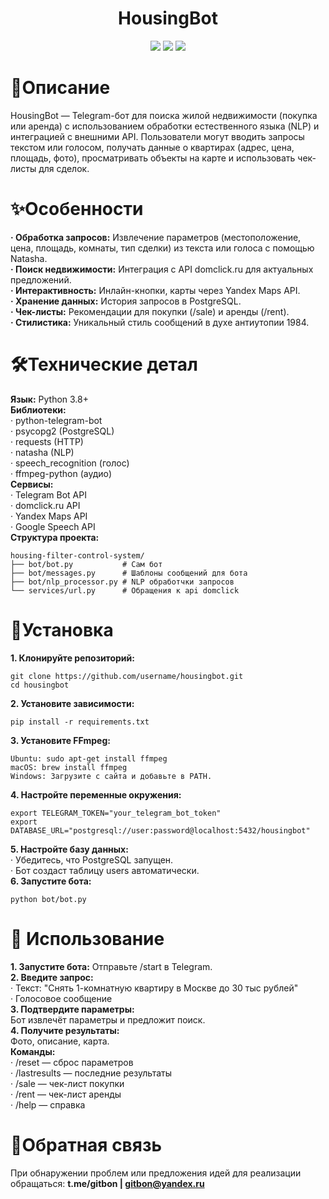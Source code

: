 <h1 align="center">HousingBot</h1>

</h2>

<p align="center">

<img src="https://badges.frapsoft.com/os/v1/open-source.svg?v=103" >

<img src="https://camo.githubusercontent.com/89e8b2eeeb9c2652c1dc087a9f72b514d8a50efd787ffced15c6af9c2c718c14/68747470733a2f2f696d672e736869656c64732e696f2f62616467652f2d507974686f6e2d626c61636b3f7374796c653d666c61742d737175617265266c6f676f3d507974686f6e">

<img src="https://camo.githubusercontent.com/0ced1e0be80f32eee58612df57ae3dbc4aa9fa2e969060fc1491263e6f94d6f3/68747470733a2f2f696d672e736869656c64732e696f2f62616467652f2d4769744875622d3138313731373f7374796c653d666c61742d737175617265266c6f676f3d676974687562">
</p>

# 📖Описание
HousingBot — Telegram-бот для поиска жилой недвижимости (покупка или аренда) с использованием обработки естественного языка (NLP) и интеграцией с внешними API. Пользователи могут вводить запросы текстом или голосом, получать данные о квартирах (адрес, цена, площадь, фото), просматривать объекты на карте и использовать чек-листы для сделок.  

# ✨Особенности
**· Обработка запросов:** Извлечение параметров (местоположение, цена, площадь, комнаты, тип сделки) из текста или голоса с помощью Natasha.  
**· Поиск недвижимости:** Интеграция с API domclick.ru для актуальных предложений.  
**· Интерактивность:** Инлайн-кнопки, карты через Yandex Maps API.  
**· Хранение данных:** История запросов в PostgreSQL.  
**· Чек-листы:** Рекомендации для покупки (/sale) и аренды (/rent).  
**· Стилистика:** Уникальный стиль сообщений в духе антиутопии 1984.  

# 🛠Технические детал
**Язык:** Python 3.8+  
**Библиотеки:**  
· python-telegram-bot  
· psycopg2 (PostgreSQL)  
· requests (HTTP)  
· natasha (NLP)  
· speech_recognition (голос)  
· ffmpeg-python (аудио)  
**Сервисы:**  
· Telegram Bot API  
· domclick.ru API  
· Yandex Maps API  
· Google Speech API  
**Структура проекта:**
```
housing-filter-control-system/
├── bot/bot.py           # Сам бот
├── bot/messages.py      # Шаблоны сообщений для бота
├── bot/nlp_processor.py # NLP обработчки запросов
└── services/url.py      # Обращения к api domclick
```

# 🚀Установка
**1. Клонируйте репозиторий:**  
```
git clone https://github.com/username/housingbot.git
cd housingbot
```
**2. Установите зависимости:**  
```
pip install -r requirements.txt
```
**3. Установите FFmpeg:**  
```
Ubuntu: sudo apt-get install ffmpeg
macOS: brew install ffmpeg
Windows: Загрузите с сайта и добавьте в PATH.
```
**4. Настройте переменные окружения:**  
```
export TELEGRAM_TOKEN="your_telegram_bot_token"
export DATABASE_URL="postgresql://user:password@localhost:5432/housingbot"
```
**5. Настройте базу данных:**  
· Убедитесь, что PostgreSQL запущен.  
· Бот создаст таблицу users автоматически.  
**6. Запустите бота:**  
```
python bot/bot.py
```

# 📖 Использование
**1. Запустите бота:** Отправьте /start в Telegram.  
**2. Введите запрос:**  
· Текст: "Снять 1-комнатную квартиру в Москве до 30 тыс рублей"  
· Голосовое сообщение  
**3. Подтвердите параметры:**  
Бот извлечёт параметры и предложит поиск.  
**4. Получите результаты:**  
Фото, описание, карта.  
**Команды:**  
· /reset — сброс параметров  
· /lastresults — последние результаты  
· /sale — чек-лист покупки  
· /rent — чек-лист аренды  
· /help — справка  

# 📧Обратная связь
При обнаружении проблем или предложения идей для реализации обращаться:
**t.me/gitbon | gitbon@yandex.ru**
